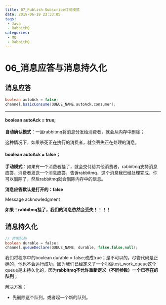 ```yaml
---
title: 07_Publish-Subscribe订阅模式
date: 2019-06-19 23:33:05
tags: 
 - Java
 - RabbitMQ
categories:
 - MQ
 - RabbitMQ
---
```


# 06_消息应答与消息持久化

## 消息应答

```java
boolean autoAck = false;
channel.basicConsume(QUEUE_NAME,autoAck,consumer);
```

---

#### boolean autoAck = true;

**自动确认模式**：一旦rabbitmq将消息分发给消费者，就会从内存中删除；

这种情况下，如果杀死正在执行的消费者，就会丢失正在处理的消息。



#### boolean autoAck = false；

**手动模式**：如果有一个消费者挂了，就会交付给其他消费者，rabbitmq支持消息应答，消费者发送一个消息应答，告诉rabbitmq，这个消息我已经处理完成，你可以删除了，然后rabbitmq就会删除内存中的信息。



**消息应答默认是打开的：false**

Message acknowledgment

**如果！rabbitmq挂了，我们的消息依然会丢失！！！！**



## 消息持久化 

```java
// 声明队列
boolean durable = false；
channel.queueDeclare(QUEUE_NAME, durable, false,false,null);
```

我们将程序中的boolean durable = false;改成true；是不可以的，尽管代码是正确的，他也不会运行成功，因为我们已经定义了一个叫做test_work_queue这个queue是未持久化的，因为**rabbitmq不允许重新定义（不同参数）一个已存在的队列**；

解决方案：

- 先删除这个队列，或者起一个新的队列。

